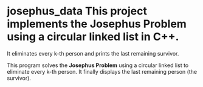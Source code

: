 # josephus_data  This project implements the Josephus Problem using a circular linked list in C++.  
It eliminates every k-th person and prints the last remaining survivor.

This program solves the **Josephus Problem** using a circular linked list to eliminate every k-th person. It finally displays the last remaining person (the survivor).

